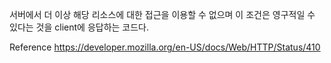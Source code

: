 
서버에서 더 이상 해당 리소스에 대한 접근을 이용할 수 없으며 이 조건은 영구적일 수 있다는 것을
client에 응답하는 코드다.

Reference
https://developer.mozilla.org/en-US/docs/Web/HTTP/Status/410
